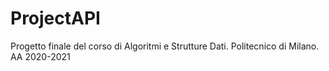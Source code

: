 # ProjectAPI
Progetto finale del corso di Algoritmi e Strutture Dati. Politecnico di Milano. AA 2020-2021
